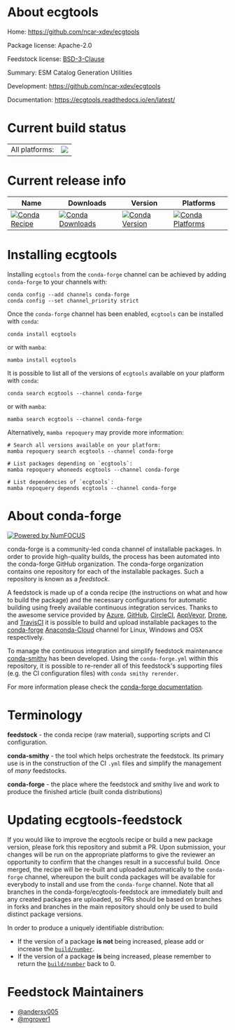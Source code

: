 About ecgtools
==============

Home: https://github.com/ncar-xdev/ecgtools

Package license: Apache-2.0

Feedstock license: [BSD-3-Clause](https://github.com/conda-forge/ecgtools-feedstock/blob/main/LICENSE.txt)

Summary: ESM Catalog Generation Utilities

Development: https://github.com/ncar-xdev/ecgtools

Documentation: https://ecgtools.readthedocs.io/en/latest/

Current build status
====================


<table><tr><td>All platforms:</td>
    <td>
      <a href="https://dev.azure.com/conda-forge/feedstock-builds/_build/latest?definitionId=13907&branchName=main">
        <img src="https://dev.azure.com/conda-forge/feedstock-builds/_apis/build/status/ecgtools-feedstock?branchName=main">
      </a>
    </td>
  </tr>
</table>

Current release info
====================

| Name | Downloads | Version | Platforms |
| --- | --- | --- | --- |
| [![Conda Recipe](https://img.shields.io/badge/recipe-ecgtools-green.svg)](https://anaconda.org/conda-forge/ecgtools) | [![Conda Downloads](https://img.shields.io/conda/dn/conda-forge/ecgtools.svg)](https://anaconda.org/conda-forge/ecgtools) | [![Conda Version](https://img.shields.io/conda/vn/conda-forge/ecgtools.svg)](https://anaconda.org/conda-forge/ecgtools) | [![Conda Platforms](https://img.shields.io/conda/pn/conda-forge/ecgtools.svg)](https://anaconda.org/conda-forge/ecgtools) |

Installing ecgtools
===================

Installing `ecgtools` from the `conda-forge` channel can be achieved by adding `conda-forge` to your channels with:

```
conda config --add channels conda-forge
conda config --set channel_priority strict
```

Once the `conda-forge` channel has been enabled, `ecgtools` can be installed with `conda`:

```
conda install ecgtools
```

or with `mamba`:

```
mamba install ecgtools
```

It is possible to list all of the versions of `ecgtools` available on your platform with `conda`:

```
conda search ecgtools --channel conda-forge
```

or with `mamba`:

```
mamba search ecgtools --channel conda-forge
```

Alternatively, `mamba repoquery` may provide more information:

```
# Search all versions available on your platform:
mamba repoquery search ecgtools --channel conda-forge

# List packages depending on `ecgtools`:
mamba repoquery whoneeds ecgtools --channel conda-forge

# List dependencies of `ecgtools`:
mamba repoquery depends ecgtools --channel conda-forge
```


About conda-forge
=================

[![Powered by
NumFOCUS](https://img.shields.io/badge/powered%20by-NumFOCUS-orange.svg?style=flat&colorA=E1523D&colorB=007D8A)](https://numfocus.org)

conda-forge is a community-led conda channel of installable packages.
In order to provide high-quality builds, the process has been automated into the
conda-forge GitHub organization. The conda-forge organization contains one repository
for each of the installable packages. Such a repository is known as a *feedstock*.

A feedstock is made up of a conda recipe (the instructions on what and how to build
the package) and the necessary configurations for automatic building using freely
available continuous integration services. Thanks to the awesome service provided by
[Azure](https://azure.microsoft.com/en-us/services/devops/), [GitHub](https://github.com/),
[CircleCI](https://circleci.com/), [AppVeyor](https://www.appveyor.com/),
[Drone](https://cloud.drone.io/welcome), and [TravisCI](https://travis-ci.com/)
it is possible to build and upload installable packages to the
[conda-forge](https://anaconda.org/conda-forge) [Anaconda-Cloud](https://anaconda.org/)
channel for Linux, Windows and OSX respectively.

To manage the continuous integration and simplify feedstock maintenance
[conda-smithy](https://github.com/conda-forge/conda-smithy) has been developed.
Using the ``conda-forge.yml`` within this repository, it is possible to re-render all of
this feedstock's supporting files (e.g. the CI configuration files) with ``conda smithy rerender``.

For more information please check the [conda-forge documentation](https://conda-forge.org/docs/).

Terminology
===========

**feedstock** - the conda recipe (raw material), supporting scripts and CI configuration.

**conda-smithy** - the tool which helps orchestrate the feedstock.
                   Its primary use is in the construction of the CI ``.yml`` files
                   and simplify the management of *many* feedstocks.

**conda-forge** - the place where the feedstock and smithy live and work to
                  produce the finished article (built conda distributions)


Updating ecgtools-feedstock
===========================

If you would like to improve the ecgtools recipe or build a new
package version, please fork this repository and submit a PR. Upon submission,
your changes will be run on the appropriate platforms to give the reviewer an
opportunity to confirm that the changes result in a successful build. Once
merged, the recipe will be re-built and uploaded automatically to the
`conda-forge` channel, whereupon the built conda packages will be available for
everybody to install and use from the `conda-forge` channel.
Note that all branches in the conda-forge/ecgtools-feedstock are
immediately built and any created packages are uploaded, so PRs should be based
on branches in forks and branches in the main repository should only be used to
build distinct package versions.

In order to produce a uniquely identifiable distribution:
 * If the version of a package **is not** being increased, please add or increase
   the [``build/number``](https://docs.conda.io/projects/conda-build/en/latest/resources/define-metadata.html#build-number-and-string).
 * If the version of a package **is** being increased, please remember to return
   the [``build/number``](https://docs.conda.io/projects/conda-build/en/latest/resources/define-metadata.html#build-number-and-string)
   back to 0.

Feedstock Maintainers
=====================

* [@andersy005](https://github.com/andersy005/)
* [@mgrover1](https://github.com/mgrover1/)


